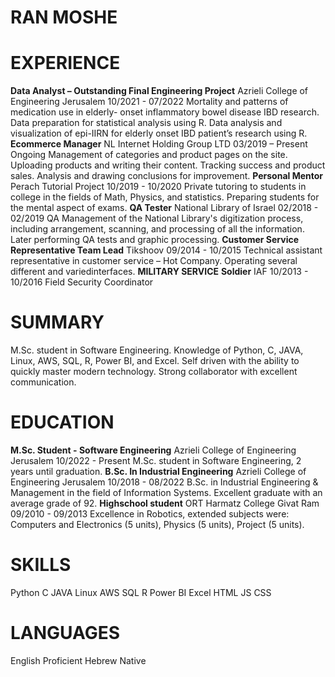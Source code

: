 # RAN MOSHE
# EXPERIENCE
**Data Analyst – Outstanding Final Engineering Project**
Azrieli College of Engineering Jerusalem
10/2021 - 07/2022
Mortality and patterns of medication use in elderly- onset 
inflammatory bowel disease IBD research.
Data preparation for statistical analysis using R.
Data analysis and visualization of epi-IIRN for elderly onset IBD 
patient’s research using R.
**Ecommerce Manager**
NL Internet Holding Group LTD
03/2019 – Present
Ongoing Management of categories and product pages on the site.
Uploading products and writing their content. 
Tracking success and product sales. 
Analysis and drawing conclusions for improvement.
**Personal Mentor**
Perach Tutorial Project
10/2019 - 10/2020
Private tutoring to students in college in the fields of Math, Physics,
and statistics. Preparing students for the mental aspect of exams.
**QA Tester**
National Library of Israel
02/2018 - 02/2019
QA Management of the National Library's digitization process, 
including arrangement, scanning, and processing of all the 
information. Later performing QA tests and graphic processing.
**Customer Service Representative Team Lead**
Tikshoov
09/2014 - 10/2015
Technical assistant representative in customer service – Hot 
Company.
Operating several different and variedinterfaces.
**MILITARY SERVICE** 
**Soldier**
IAF
10/2013 - 10/2016
Field Security Coordinator
# SUMMARY 
M.Sc. student in Software Engineering. 
Knowledge of Python, C, JAVA, Linux, 
AWS, SQL, R, Power BI, and Excel. Self driven with the ability to quickly master 
modern technology. Strong collaborator
with excellent communication.
# EDUCATION
**M.Sc. Student - Software Engineering**
Azrieli College of Engineering Jerusalem
10/2022 - Present
M.Sc. student in Software Engineering, 2 years 
until graduation.
**B.Sc. In Industrial Engineering**
Azrieli College of Engineering Jerusalem
10/2018 - 08/2022
B.Sc. in Industrial Engineering & Management in 
the field of Information Systems.
Excellent graduate with an average grade of 92.
**Highschool student**
ORT Harmatz College Givat Ram
09/2010 - 09/2013
Excellence in Robotics, extended subjects were: 
Computers and Electronics (5 units), Physics (5 
units), Project (5 units).
# SKILLS
Python C JAVA Linux AWS SQL R
Power BI Excel HTML JS
CSS 
# LANGUAGES
English
Proficient
Hebrew
Native
